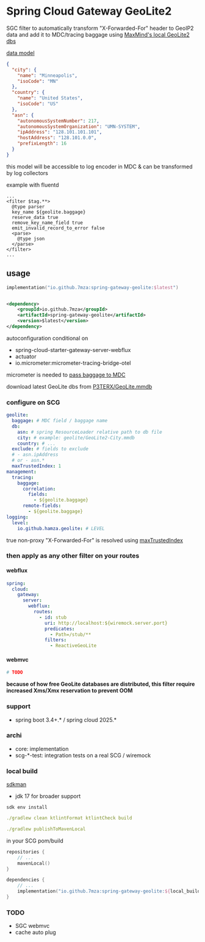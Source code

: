 # Spring Cloud Gateway GeoLite2

SGC filter to automatically transform "X-Forwarded-For" header to GeoIP2 data and add it to MDC/tracing baggage
using [MaxMind's local GeoLite2 dbs](https://github.com/P3TERX/GeoLite.mmdb)

[data model](./core/src/main/kotlin/io/github/hamza/geolite/Models.kt)

```json
{
  "city": {
    "name": "Minneapolis",
    "isoCode": "MN"
  },
  "country": {
    "name": "United States",
    "isoCode": "US"
  },
  "asn": {
    "autonomousSystemNumber": 217,
    "autonomousSystemOrganization": "UMN-SYSTEM",
    "ipAddress": "128.101.101.101",
    "hostAddress": "128.101.0.0",
    "prefixLength": 16
  }
}
```

this model will be accessible to log encoder in MDC & can be transformed by log collectors

example with fluentd

```text
...
<filter $tag.**>
  @type parser
  key_name ${geolite.baggage}
  reserve_data true
  remove_key_name_field true
  emit_invalid_record_to_error false
  <parse>
    @type json
  </parse>
</filter>
...
```

## usage

```kotlin
implementation("io.github.7mza:spring-gateway-geolite:$latest")
```

```xml

<dependency>
    <groupId>io.github.7mza</groupId>
    <artifactId>spring-gateway-geolite</artifactId>
    <version>$latest</version>
</dependency>
```

autoconfiguration conditional on

* spring-cloud-starter-gateway-server-webflux
* actuator
* io.micrometer:micrometer-tracing-bridge-otel

micrometer is needed to [pass baggage to
MDC](https://docs.spring.io/spring-boot/reference/actuator/tracing.html#actuator.micrometer-tracing.baggage)

download latest GeoLite dbs from [P3TERX/GeoLite.mmdb](https://github.com/P3TERX/GeoLite.mmdb)

### configure on SCG

```yaml
geolite:
  baggage: # MDC field / baggage name
  db:
    asn: # spring ResourceLoader relative path to db file
    city: # example: geolite/GeoLite2-City.mmdb
    country: # ...
  exclude: # fields to exclude
  # - asn.ipAddress
  # or - asn.*
  maxTrustedIndex: 1
management:
  tracing:
    baggage:
      correlation:
        fields:
          - ${geolite.baggage}
      remote-fields:
        - ${geolite.baggage}
logging:
  level:
    io.github.hamza.geolite: # LEVEL
```

true non-proxy "X-Forwarded-For" is resolved
using [maxTrustedIndex](https://docs.spring.io/spring-cloud-gateway/reference/spring-cloud-gateway-server-webflux/request-predicates-factories.html#modifying-the-way-remote-addresses-are-resolved)

### then apply as any other filter on your routes

#### webflux

```yaml
spring:
  cloud:
    gateway:
      server:
        webflux:
          routes:
            - id: stub
              uri: http://localhost:${wiremock.server.port}
              predicates:
                - Path=/stub/**
              filters:
                - ReactiveGeoLite
```

#### webmvc

```yml
# TODO
```

**because of how free GeoLite databases are distributed, this filter require increased Xms/Xmx reservation to prevent
OOM**

### support

* spring boot 3.4+.* / spring cloud 2025.*

### archi

* core: implementation
* scg-*-test: integration tests on a real SCG / wiremock

### local build

[sdkman](https://sdkman.io)

* jdk 17 for broader support

```shell
sdk env install
```

```yaml
./gradlew clean ktlintFormat ktlintCheck build
```

```yaml
./gradlew publishToMavenLocal
```

in your SCG pom/build

```kotlin
repositories {
    // ...
    mavenLocal()
}

dependencies {
    // ...
    implementation("io.github.7mza:spring-gateway-geolite:${local_build_version}")
}
```

### TODO

- SGC webmvc
- cache auto plug
